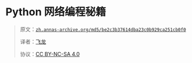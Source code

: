 # Python 网络编程秘籍

> 原文：[`zh.annas-archive.org/md5/be2c3b37614dba23c0b929ca251cb0f0`](https://zh.annas-archive.org/md5/be2c3b37614dba23c0b929ca251cb0f0)
> 
> 译者：[飞龙](https://github.com/wizardforcel)
> 
> 协议：[CC BY-NC-SA 4.0](http://creativecommons.org/licenses/by-nc-sa/4.0/)
